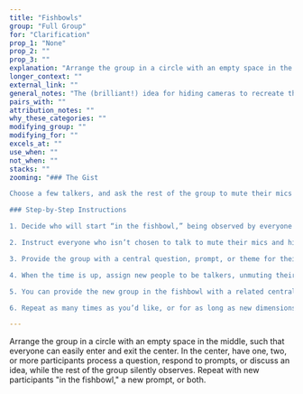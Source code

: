 ```yaml
---
title: "Fishbowls"
group: "Full Group"
for: "Clarification"
prop_1: "None"
prop_2: ""
prop_3: ""
explanation: "Arrange the group in a circle with an empty space in the middle, such that everyone can easily enter and exit the center. In the center, have one, two, or more participants process a question, respond to prompts, or discuss an idea, while the rest of the group silently observes. Repeat with new participants \"in the fishbowl,\" a new prompt, or both."
longer_context: ""
external_link: ""
general_notes: "The (brilliant!) idea for hiding cameras to recreate the feeling of not being in the center of the fishbowl came from Mike Pounsford in the Facilitators for Pandemic Response group."
pairs_with: ""
attribution_notes: ""
why_these_categories: ""
modifying_group: ""
modifying_for: ""
excels_at: ""
use_when: ""
not_when: ""
stacks: ""
zooming: "### The Gist

Choose a few talkers, and ask the rest of the group to mute their mics and turn off their cameras. Provide the group with a theme or prompt, and let the small group converse for an allotted amount of time. Swap in different talkers, repeat.

### Step-by-Step Instructions

1. Decide who will start “in the fishbowl,” being observed by everyone else. Name a few people randomly, or select a subgroup based on a common identifier (e.g., roles, titles, traits), to be the talkers.

2. Instruct everyone who isn’t chosen to talk to mute their mics and hide their cameras. Ask them to observe the talkers, listening closely, and giving them 100% focus.

3. Provide the group with a central question, prompt, or theme for their discussion. And tell them how much time you’re allotting (e.g., “You’ll have 7 minutes.”).

4. When the time is up, assign new people to be talkers, unmuting their mics and enabling their cameras, while the previous talkers go dark and transition into listening.

5. You can provide the new group in the fishbowl with a related central question or topic, or allow them to continue the conversation about the same one. Tell them how much time they have, instruct everyone else to listen.

6. Repeat as many times as you’d like, or for as long as new dimensions of the topic are being explored."

---
```


Arrange the group in a circle with an empty space in the middle, such that everyone can easily enter and exit the center. In the center, have one, two, or more participants process a question, respond to prompts, or discuss an idea, while the rest of the group silently observes. Repeat with new participants "in the fishbowl," a new prompt, or both.
